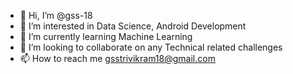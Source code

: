 - 👋 Hi, I’m @gss-18
- 👀 I’m interested in Data Science, Android Development
- 🌱 I’m currently learning Machine Learning
- 💞️ I’m looking to collaborate on any Technical related challenges
- 📫 How to reach me gsstrivikram18@gmail.com

<!---
gss-18/gss-18 is a ✨ special ✨ repository because its `README.md` (this file) appears on your GitHub profile.
You can click the Preview link to take a look at your changes.
--->
